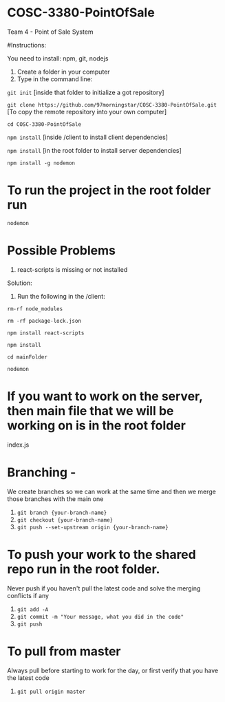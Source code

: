 # COSC-3380-PointOfSale
Team 4 - Point of Sale System

#Instructions:

You need to install: npm, git, nodejs

1. Create a folder in your computer
2. Type in the command line:

`git init` [inside that folder to initialize a got repository]

`git clone https://github.com/97morningstar/COSC-3380-PointOfSale.git` [To copy the remote repository into your own computer]

`cd COSC-3380-PointOfSale`

`npm install` [inside /client to install client dependencies]

`npm install` [in the root folder to install server dependencies]

`npm install -g nodemon`

# To run the project in the root folder run
`nodemon`

# Possible Problems
1. react-scripts is missing or not installed

Solution:

1. Run the following in the /client:

`rm-rf node_modules`

`rm -rf package-lock.json`

`npm install react-scripts`

`npm install`

`cd mainFolder`

`nodemon `

# If you want to work on the server, then main file that we will be working on is in the root folder
index.js

# Branching - 

We create branches so we can work at the same time and then we merge those branches with the main one

1. `git branch {your-branch-name}`
2. `git checkout {your-branch-name}`
3. `git push --set-upstream origin {your-branch-name}`

# To push your work to the shared repo run in the root folder. 

Never push if you haven't pull the latest code and solve the merging conflicts if any

1. `git add -A`
2. `git commit -m "Your message, what you did in the code"`
3. `git push`

# To pull from master

Always pull before starting to work for the day, or first verify that you have the latest code

1. `git pull origin master`
